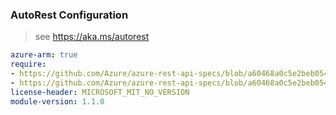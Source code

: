 ### AutoRest Configuration

> see https://aka.ms/autorest

``` yaml
azure-arm: true
require:
- https://github.com/Azure/azure-rest-api-specs/blob/a60468a0c5e2beb054680ae488fb9f92699f0a0d/specification/digitaltwins/resource-manager/readme.md
- https://github.com/Azure/azure-rest-api-specs/blob/a60468a0c5e2beb054680ae488fb9f92699f0a0d/specification/digitaltwins/resource-manager/readme.go.md
license-header: MICROSOFT_MIT_NO_VERSION
module-version: 1.1.0

```